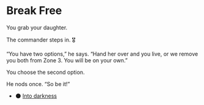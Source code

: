 # Break Free

You grab your daughter.

The commander steps in. 🎖

“You have two options,” he says.
“Hand her over and you live, or we remove you both from Zone 3. You will be on your own.”

You choose the second option.

He nods once.
“So be it!” 

- 🌑 [Into darkness](./scene10B.md)

